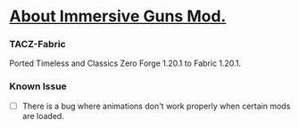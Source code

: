 # [About Immersive Guns Mod.](https://github.com/We-Cant-Coding/TACZ-Fabric/issues/11)

### TACZ-Fabric
Ported Timeless and Classics Zero Forge 1.20.1 to Fabric 1.20.1.

### Known Issue
- [ ] There is a bug where animations don't work properly when certain mods are loaded.<br>
